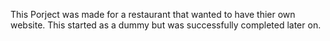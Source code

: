 This Porject was made for a restaurant that wanted to have thier own website.
This started as a dummy but was successfully completed later on.
